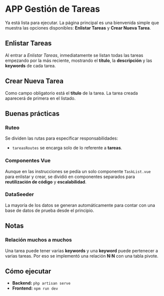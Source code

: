 # APP Gestión de Tareas

Ya está lista para ejecutar. La página principal es una bienvenida simple que muestra las opciones disponibles: **Enlistar Tareas** y **Crear Nueva Tarea**.

## Enlistar Tareas
Al entrar a *Enlistar Tareas*, inmediatamente se listan todas las tareas empezando por la más reciente, mostrando el **título**, la **descripción** y las **keywords** de cada tarea.

## Crear Nueva Tarea
Como campo obligatorio está el **título** de la tarea. La tarea creada aparecerá de primera en el listado.

## Buenas prácticas

### Ruteo
Se dividen las rutas para especificar responsabilidades:
- `tareasRoutes` se encarga solo de lo referente a **tareas**.

### Componentes Vue
Aunque en las instrucciones se pedía un solo componente `TaskList.vue` para enlistar y crear, se dividió en componentes separados para **reutilización de código** y **escalabilidad**.

### DataSeeder
La mayoría de los datos se generan automáticamente para contar con una base de datos de prueba desde el principio.

## Notas

### Relación muchos a muchos
Una tarea puede tener varias **keywords** y una **keyword** puede pertenecer a varias tareas. Por eso se implementó una relación **N:N** con una tabla pivote.

## Cómo ejecutar

- **Backend:** `php artisan serve`
- **Frontend:** `npm run dev`
